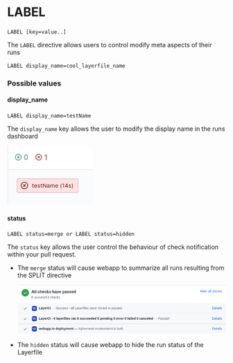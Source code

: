 # LABEL

`LABEL [key=value..]`

The `LABEL` directive allows users to control modify meta aspects of their runs

```Layerfile
LABEL display_name=cool_layerfile_name
```

### Possible values

#### display_name

`LABEL display_name=testName`

The `display_name` key allows the user to modify the display name in the runs dashboard 

![display name](/docs/resources/display_name.png)

#### status

`LABEL status=merge or LABEL status=hidden`

The `status` key allows the user control the behaviour of check notification within
your pull request. 

- The `merge` status will cause webapp to summarize all runs resulting from the SPLIT directive

  ![status merge](/docs/resources/checks_merged.png)

- The `hidden` status will cause webapp to hide the run status of the Layerfile


